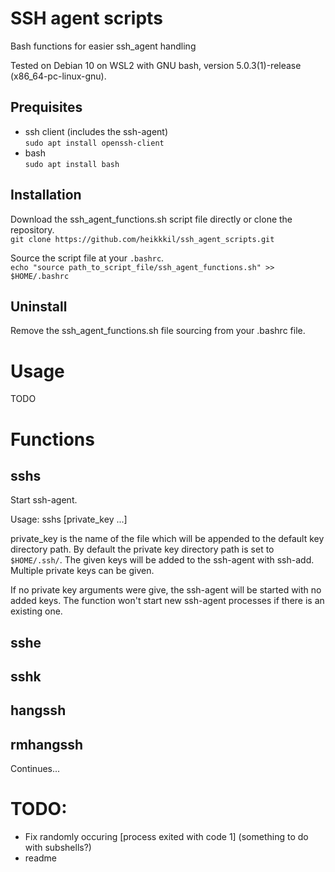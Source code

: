# SSH agent scripts
Bash functions for easier ssh_agent handling

Tested on Debian 10 on WSL2 with GNU bash, version 5.0.3(1)-release (x86_64-pc-linux-gnu).
  
  
## Prequisites  
- ssh client (includes the ssh-agent)  
  `sudo apt install openssh-client`  
- bash  
  `sudo apt install bash`  
  
## Installation  
Download the ssh_agent_functions.sh script file directly or clone the repository.  
`git clone https://github.com/heikkkil/ssh_agent_scripts.git`  
  
Source the script file at your `.bashrc`.  
`echo "source path_to_script_file/ssh_agent_functions.sh" >> $HOME/.bashrc`  
    
## Uninstall  
Remove the ssh_agent_functions.sh file sourcing from your .bashrc file.  
  
  
# Usage  
TODO  

# Functions

## sshs
Start ssh-agent.  

Usage: sshs [private_key ...]  

private_key is the name of the file which will be appended to the default key directory path. By default the private key directory path is set to `$HOME/.ssh/`. The given keys will be added to the ssh-agent with ssh-add. Multiple private keys can be given.  

If no private key arguments were give, the ssh-agent will be started with no added keys. The function won't start new ssh-agent processes if there is an existing one. 
  
## sshe
  
  
## sshk
  
  
## hangssh  
  
  
## rmhangssh  
  
  
Continues...  
  
# TODO:  
- Fix randomly occuring [process exited with code 1] (something to do with subshells?)
- readme
